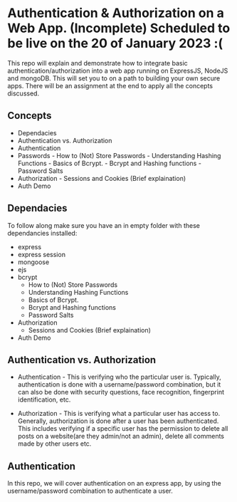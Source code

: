# Authentication & Authorization on a Web App. (Incomplete) Scheduled to be live on the 20 of January 2023 :(
 This repo will explain and demonstrate how to integrate basic authentication/authorization into a web app running on ExpressJS, NodeJS and mongoDB. This will set you to on a path to building your own secure apps. There will be an assignment at the end to apply all the concepts discussed.

## Concepts
- Dependacies
- Authentication vs. Authorization
- Authentication
- Passwords
        - How to (Not) Store Passwords
        - Understanding Hashing Functions
        - Basics of Bcrypt.
        - Bcrypt and Hashing functions
        - Password Salts
- Authorization
        - Sessions and Cookies (Brief explaination)
- Auth Demo

## Dependacies
To follow along make sure you have an in empty folder with these dependancies installed:
- express
- express session
- mongoose
- ejs
- bcrypt
  - How to (Not) Store Passwords 
  - Understanding Hashing Functions
  - Basics of Bcrypt.
  - Bcrypt and Hashing functions
  - Password Salts
- Authorization
  - Sessions and Cookies (Brief explaination)
- Auth Demo

## Authentication vs. Authorization
- Authentication - This is verifying who the particular user is. Typically, authentication is done with a username/password combination, but it can also be done with security questions, face recognition, fingerprint identification, etc.

- Authorization - This is verifying what a particular user has access to. Generally, authorization is done after a user has been authenticated. This includes verifying if a specific user has the permission to delete all posts on a website(are they admin/not an admin), delete all comments made by other users etc.

## Authentication
In this repo, we will cover authentication on an express app, by using the username/password combination to authenticate a user.
